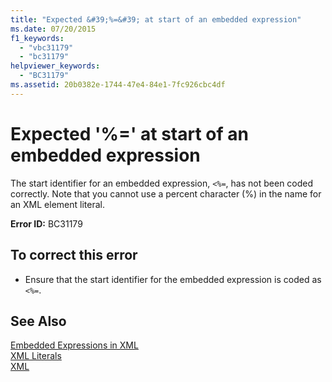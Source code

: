 ```yaml
---
title: "Expected &#39;%=&#39; at start of an embedded expression"
ms.date: 07/20/2015
f1_keywords: 
  - "vbc31179"
  - "bc31179"
helpviewer_keywords: 
  - "BC31179"
ms.assetid: 20b0382e-1744-47e4-84e1-7fc926cbc4df
---
```

# Expected &#39;%=&#39; at start of an embedded expression
The start identifier for an embedded expression, `<%=`, has not been coded correctly. Note that you cannot use a percent character (%) in the name for an XML element literal.  
  
 **Error ID:** BC31179  
  
## To correct this error  
  
-   Ensure that the start identifier for the embedded expression is coded as `<%=`.  
  
## See Also  
 [Embedded Expressions in XML](../../visual-basic/programming-guide/language-features/xml/embedded-expressions-in-xml.md)  
 [XML Literals](../../visual-basic/language-reference/xml-literals/index.md)  
 [XML](../../visual-basic/programming-guide/language-features/xml/index.md)
